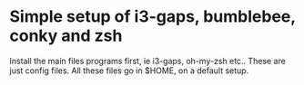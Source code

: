# Simple setup of i3-gaps, bumblebee, conky and zsh

Install the main files programs first, ie i3-gaps, oh-my-zsh etc..
These are just config files.
All these files go in $HOME, on a default setup.
